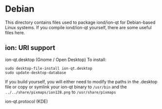 
Debian
====================
This directory contains files used to package iond/ion-qt
for Debian-based Linux systems. If you compile iond/ion-qt yourself, there are some useful files here.

## ion: URI support ##


ion-qt.desktop  (Gnome / Open Desktop)
To install:

	sudo desktop-file-install ion-qt.desktop
	sudo update-desktop-database

If you build yourself, you will either need to modify the paths in
the .desktop file or copy or symlink your ion-qt binary to `/usr/bin`
and the `../../share/pixmaps/ion128.png` to `/usr/share/pixmaps`

ion-qt.protocol (KDE)

